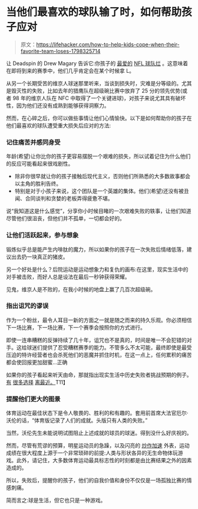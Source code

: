 # 当他们最喜欢的球队输了时，如何帮助孩子应对

> 原文：<https://lifehacker.com/how-to-help-kids-cope-when-their-favorite-team-loses-1798325714>

让 Deadspin 的 Drew Magary 告诉它:你孩子的 [最爱的](http://deadspin.com/tag/wyts#_ga=2.109492998.2036980742.1503338833-1066327814.1498537403) [NFL 球队烂](http://deadspin.com/tag/wyts#_ga=2.102153986.2036980742.1503338833-1066327814.1498537403) 。这意味着在即将到来的赛季中，他们几乎肯定会在某个时候拿 L。



从另一个长期受苦的维京人球迷那里听来，当谈到损失时，灾难是分等级的。尤其是毁灭性的失败，比如去年的猎鹰队在超级碗比赛中放弃了 25 分的领先优势(或者 98 年的维京人队在 NFC 中取得了一个关键进球)，对孩子来说尤其具有破坏性，因为他们还没有成熟到能够获得洞察力。

然而，在心碎之后，你可以做些事情让他们心情愉快。以下是如何帮助你的孩子在他们最喜欢的球队遭受重大损失后应对的方法:

### **记住痛苦并感同身受**

年龄(希望)让你比你的孩子更容易摆脱一个艰难的损失，所以试着记住为什么他们的反应可能看起来很戏剧性。

*   除非你很早就让你的孩子接触后现代主义，否则他们所熟悉的大多数故事都会以主角的胜利告终。
*   特别是对于小孩子来说，这个团队是一个英雄的集体。他们(希望)还没有被丑闻、合同谈判和贪婪的老板弄得疲惫不堪。

说“我知道这是什么感觉”，分享你小时候目睹的一次艰难失败的轶事，让他们知道尽管他们很沮丧，但他们并不孤单，一切都会好的。

### 让他们活跃起来，参与想象

锻炼似乎总是能产生内啡肽的魔力，所以如果你的孩子在一次失败后情绪低落，建议出去扔一块真正的猪皮。

另一个好处是什么？后院运动是运动想象力和复仇的画布:在这里，现实生活中的对手被击败，而好人总是设法在最后一秒钟获得荣耀。

见鬼，维京人是不败的，在我小时候的地盘上赢了几百次超级碗。



### 指出诅咒的谬误

作为一个粉丝，最令人耳目一新的方面之一就是随之而来的持久乐观。你必须相信下一场比赛，下一场比赛，下一个赛季会按照你的方式进行。

即使一连串糟糕的反弹持续了几十年，诅咒也不是真的，时间是唯一不会犯错的对手。这给球迷们提供了忍受糟糕赛季的能力。不管多么不太可能，最终即使是最受压迫的特许经营者也会杀死他们的恶魔并抓住时机，在这一点上，任何累积的痛苦都会使回报更加甜蜜...正确

如果你的孩子看起来听天由命，那就指出现实生活中历史失败者挑战预期的例子。 [有](http://www.kansascity.com/sports/mlb/kansas-city-royals/article42181098.html) [很多选择](https://www.youtube.com/watch?v=wgVOgGLtPtc) [离最近。](https://www.youtube.com/watch?v=HOp8w2PgHlM)T11】

### 提醒他们更大的图景

体育运动在最佳状态下是令人敬畏的、胜利的和有趣的。套用前首席大法官厄尔·沃伦的话，“体育版记录了人们的成就。头版只有人类的失败。”

当然，沃伦先生未能说明试图阻止上述成就的球员的球迷。得到没什么好庆祝的。

然而，尽管有荒谬的预算，明星运动员的急躁，以及闪亮的 [炒作加速](https://www.youtube.com/watch?v=QmQFz3WugQE) 外表，运动成绩在很大程度上源于一个非常琐碎的前提:人类与形状各异的无生命物体玩游戏。此外，请记住，大多数体育运动最具标志性的时刻都是由比赛结果之外的因素造成的。

所以，失败后，提醒你的孩子，他们的自我价值和身份不仅仅是一场孤独比赛的情感刺痛。

简而言之:球是生活，但它也只是一种游戏。